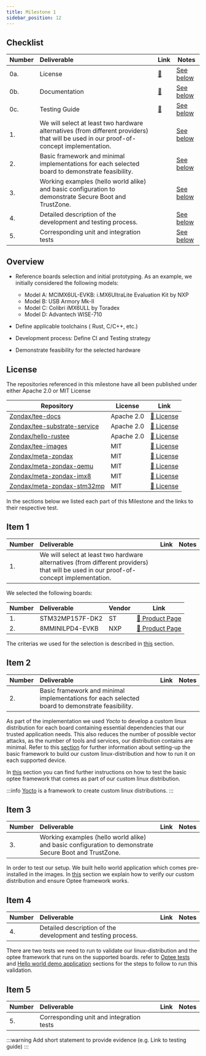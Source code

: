 ```yaml
---
title: Milestone 1 
sidebar_position: 12
---
```


## Checklist

| Number | Deliverable | Link | Notes |
| ------------- | :------------- | ------------- | ------------- |
| 0a. | License | [:link:](#license) | [See below](#license) | 
| 0b. | Documentation | [:link:](#documentation) | [See below](#documentation) | 
| 0c. | Testing Guide | [:link:](#testing-guide) | [See below](#testing-guide) | 
| 1. | We will select at least two hardware alternatives (from different providers) that will be used in our proof-of-concept implementation. |  | [See below](#item-1) |
| 2. | Basic framework and minimal implementations for each selected board to demonstrate feasibility. |  | [See below](#item-2) | 
| 3. | Working examples (hello world alike) and basic configuration to demonstrate Secure Boot and TrustZone. | | [See below](#item-3) | 
| 4. | Detailed description of the development and testing process.| | [See below](#item-4)|
| 5. | Corresponding unit and integration tests | | [See below](#item-5) |

## Overview

- Reference boards selection and initial prototyping. As an example, we initially
  considered the following models:
  - Model A: MCIMX6UL-EVKB: i.MX6UltraLite Evaluation Kit by NXP
  - Model B: USB Armory Mk-II
  - Model C: Colibri iMX6ULL by Toradex
  - Model D: Advantech WISE-710

- Define applicable toolchains ( Rust, C/C++, etc.)
- Development process: Define CI and Testing strategy
- Demonstrate feasibility for the selected hardware

## License

The repositories referenced in this milestone have all been published under either Apache 2.0 or MIT License

| Repository | License | Link |
| --- | --- | --- |
| [Zondax/tee-docs](https://github.com/Zondax/tee-docs)   | Apache 2.0 | [:page_facing_up: License](https://github.com/Zondax/tee-docs/blob/master/LICENSE) | 
| [Zondax/tee-substrate-service](https://github.com/Zondax/tee-substrate-service) | Apache 2.0 | [:page_facing_up: License](https://github.com/Zondax/tee-substrate-service/blob/master/LICENSE) | 
| [Zondax/hello-rustee](https://github.com/Zondax/hello-rustee)| Apache 2.0 | [:page_facing_up: License](https://github.com/Zondax/hello-rustee/blob/rustee_app/LICENSE) | 
| [Zondax/tee-images](https://github.com/Zondax/tee-images) | MIT | [:page_facing_up: License](https://github.com/Zondax/tee-images/blob/honister/LICENSE) | 
| [Zondax/meta-zondax](https://github.com/Zondax/meta-zondax)| MIT | [:page_facing_up: License](https://github.com/Zondax/meta-zondax/blob/honister/LICENSE) | 
| [Zondax/meta-zondax-qemu](https://github.com/Zondax/meta-zondax-qemu)   | MIT | [:page_facing_up: License](https://github.com/Zondax/meta-zondax-qemu/blob/honister/LICENSE) | 
| [Zondax/meta-zondax-imx8](https://github.com/Zondax/meta-zondax-imx8)| MIT | [:page_facing_up: License](https://github.com/Zondax/meta-zondax-imx8/blob/honister/LICENSE) | 
| [Zondax/meta-zondax-stm32mp](https://github.com/Zondax/meta-zondax-stm32mp)| MIT | [:page_facing_up: License](https://github.com/Zondax/meta-zondax-stm32mp/blob/honister/LICENSE) | 


In the sections below we listed each part of this Milestone and the
links to their respective test.

## Item 1

| Number | Deliverable | Link | Notes |
| ------------- | :------------- | ------------- | ------------- |
| 1. | We will select at least two hardware alternatives (from different providers) that will be used in our proof-of-concept implementation. |  |  |

We selected the following boards:

| Number | Deliverable         | Vendor   | Link |
| ------------- | :------------- | ------------- | ------------- |
| 1.     | STM32MP157F-DK2 | ST   | [:page_facing_up: Product Page](https://www.st.com/en/evaluation-tools/stm32mp157f-dk2.html) |
| 2.     | 8MMINILPD4-EVKB | NXP  | [:page_facing_up: Product Page](https://www.nxp.com/part/8MMINILPD4-EVKB#/) |

The criterias we used for the selection is described in [this](../technical/10.HardwareSelection.md) section.

## Item 2

| Number | Deliverable | Link | Notes |
| ------------- | :------------- | ------------- | ------------- |
| 2. | Basic framework and minimal implementations for each selected board to demonstrate feasibility. |  |  | 

As part of the implementation we used *Yocto* to develop a custom linux distribution for
each board containing essential dependencies that our trusted application
needs. This also reduces the number of possible vector attacks, as the number of tools and services, our distribution contains are minimal. 
Refer to this [section](../technical/30.BSP/30.intro.mdx) for further information about setting-up the basic framework to build 
our custom linux-distribution and how to run it on each supported device.

In [this](../testing/xtests.md) section you can find further instructions on how to test the basic optee
framework that comes as part of our custom linux distribution.

:::info
[Yocto](https://www.yoctoproject.org/)  is a framework to create custom linux distributions.
:::


## Item 3

| Number | Deliverable | Link | Notes |
| ------------- | :------------- | ------------- | ------------- |
| 3. | Working examples (hello world alike) and basic configuration to demonstrate Secure Boot and TrustZone. | | | 

In order to test our setup. We built hello world application which
comes pre-installed in the images. In [this](../testing/hello_rustee.md) section we explain how to
verify our custom distribution and ensure Optee framework works.


## Item 4

| Number | Deliverable | Link | Notes |
| ------------- | :------------- | ------------- | ------------- |
| 4. | Detailed description of the development and testing process.|||

There are two tests we need to run to validate our linux-distribution and
the optee framework that runs on the supported boards.
refer to [Optee tests](../testing/xtests.md) and [Hello world demo application](../testing/hello_rustee.md) sections for
the steps to follow to run this validation.


## Item 5

| Number | Deliverable | Link | Notes |
| ------------- | :------------- | ------------- | ------------- |
| 5. | Corresponding unit and integration tests | |||

:::warning
Add short statement to provide evidence (e.g. Link to testing guide)
:::
